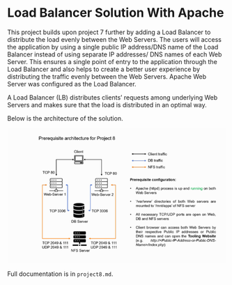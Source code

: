 # Load Balancer Solution With Apache

This project builds upon project 7 further by adding a Load Balancer to distribute the load evenly between the Web Servers. The users will access the application by using a single public IP address/DNS name of the Load Balancer instead of using separate IP addresses/ DNS names of each Web Server. This ensures a single point of entry to the application through the Load Balancer and also helps to create a better user experience by distributing the traffic evenly between the Web Servers. Apache Web Server was configured as the Load Balancer.

A Load Balancer (LB) distributes clients’ requests among underlying Web Servers and makes sure that the load is distributed in an optimal way.

Below is the architecture of the solution.

![Architecture](./media/arch.png)

Full documentation is in `project8.md`.